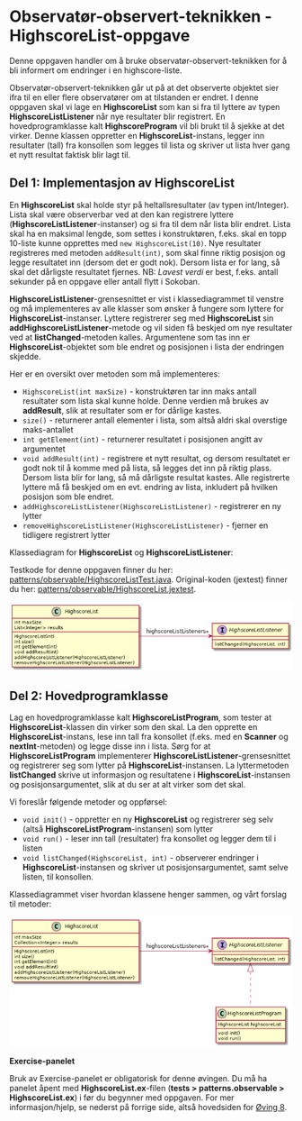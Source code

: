 # Observatør-observert-teknikken - HighscoreList-oppgave

Denne oppgaven handler om å bruke observatør-observert-teknikken for å bli informert om endringer i en highscore-liste.

Observatør-observert-teknikken går ut på at det observerte objektet sier ifra til en eller flere observatører om at tilstanden er endret. I denne oppgaven skal vi lage en **HighscoreList** som kan si fra til lyttere av typen **HighscoreListListener** når nye resultater blir registrert. En hovedprogramklasse kalt **HighscoreProgram** vil bli brukt til å sjekke at det virker. Denne klassen oppretter en **HighscoreList**-instans, legger inn resultater (tall) fra konsollen som legges til lista og skriver ut lista hver gang et nytt resultat faktisk blir lagt til.

## Del 1: Implementasjon av HighscoreList

En **HighscoreList** skal holde styr på heltallsresultater (av typen int/Integer). Lista skal være observerbar ved at den kan registrere lyttere (**HighscoreListListener**-instanser) og si fra til dem når lista blir endret. Lista skal ha en maksimal lengde, som settes i konstruktøren, f.eks. skal en topp 10-liste kunne opprettes med `new HighscoreList(10)`. Nye resultater registreres med metoden `addResult(int)`, som skal finne riktig posisjon og legge resultatet inn (dersom det er godt nok). Dersom lista er for lang, så skal det dårligste resultatet fjernes. NB: *Lavest verdi* er best, f.eks. antall sekunder på en oppgave eller antall flytt i Sokoban.

**HighscoreListListener**-grensesnittet er vist i klassediagrammet til venstre og må implementeres av alle klasser som ønsker å fungere som lyttere for **HighscoreList**-instanser. Lyttere registrerer seg med **HighscoreList** sin **addHighscoreListListener**-metode og vil siden få beskjed om nye resultater ved at **listChanged**-metoden kalles. Argumentene som tas inn er **HighscoreList**-objektet som ble endret og posisjonen i lista der endringen skjedde.

Her er en oversikt over metoden som må implementeres:

- `HighscoreList(int maxSize)` - konstruktøren tar inn maks antall resultater som lista skal kunne holde. Denne verdien må brukes av **addResult**, slik at resultater som er for dårlige kastes.
- `size()` - returnerer antall elementer i lista, som altså aldri skal overstige maks-antallet
- `int getElement(int)` - returnerer resultatet i posisjonen angitt av argumentet
- `void addResult(int)` - registrere et nytt resultat, og dersom resultatet er godt nok til å komme med på lista, så legges det inn på riktig plass. Dersom lista blir for lang, så må dårligste resultat kastes. Alle registrerte lyttere må få beskjed om en evt. endring av lista, inkludert på hvilken posisjon som ble endret.
- `addHighscoreListListener(HighscoreListListener)` - registrerer en ny lytter
- `removeHighscoreListListener(HighscoreListListener)` - fjerner en tidligere registrert lytter

Klassediagram for **HighscoreList** og **HighscoreListListener**:

Testkode for denne oppgaven finner du her: [patterns/observable/HighscoreListTest.java](../../tests/patterns/observable/HighscoreListTest.java). Original-koden (jextest) finner du her: [patterns/observable/HighscoreList.jextest](../../tests/patterns/observable/HighscoreList.jextest).

![](images/highscore-list.png)

## Del 2: Hovedprogramklasse

Lag en hovedprogramklasse kalt **HighscoreListProgram**, som tester at **HighscoreList**-klassen din virker som den skal. La den opprette en **HighscoreList**-instans, lese inn tall fra konsollet (f.eks. med en **Scanner** og **nextInt**-metoden) og legge disse inn i lista. Sørg for at **HighscoreListProgram** implementerer **HighscoreListListener**-grensesnittet og registrerer seg som lytter på **HighscoreList**-instansen. La lyttermetoden **listChanged** skrive ut informasjon og resultatene i **HighscoreList**-instansen og posisjonsargumentet, slik at du ser at alt virker som det skal.

Vi foreslår følgende metoder og oppførsel:

- `void init()` - oppretter en ny **HighscoreList** og registrerer seg selv (altså **HighscoreListProgram**-instansen) som lytter
- `void run()` - leser inn tall (resultater) fra konsollet og legger dem til i listen
- `void listChanged(HighscoreList, int)` - observerer endringer i **HighscoreList**-instansen og skriver ut posisjonsargumentet, samt selve listen, til konsollen.

Klassediagrammet viser hvordan klassene henger sammen, og vårt forslag til metoder:

![](images/hl-program.png)

**Exercise-panelet**

Bruk av Exercise-panelet er obligatorisk for denne øvingen. Du må ha panelet åpent med **HighscoreList.ex**-filen (**tests > patterns.observable > HighscoreList.ex**) i før du begynner med oppgaven. For mer informasjon/hjelp, se nederst på forrige side, altså hovedsiden for [Øving 8](README.md).
